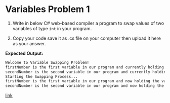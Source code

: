 # Variables Problem 1
1. Write in below C# web-based compiler a program to swap values of two variables of type `int` in your program.

2. Copy your code save it as .cs file on your computer then upload it here as your answer.

**Expected Output:**
```md
Welcome to Variable Swapping Problem!
firstNumber is the first variable in our program and currently holding the value of: 5
secondNumber is the second variable in our program and currently holding the value of: 10
Starting the Swapping Process...
firstNumber is the first variable in our program and now holding the value of: 10
secondNumber is the second variable in our program and now holding the value of: 5
````

[link](https://dotnetfiddle.net/KRaI85)
